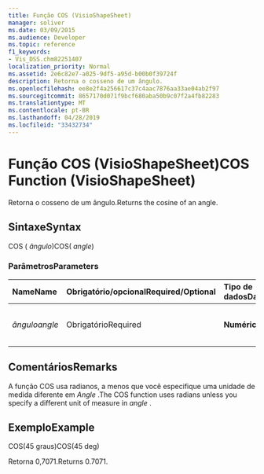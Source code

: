 ```yaml
---
title: Função COS (VisioShapeSheet)
manager: soliver
ms.date: 03/09/2015
ms.audience: Developer
ms.topic: reference
f1_keywords:
- Vis_DSS.chm82251407
localization_priority: Normal
ms.assetid: 2e6c82e7-a025-9df5-a95d-b00b0f39724f
description: Retorna o cosseno de um ângulo.
ms.openlocfilehash: ee8e2f4a256617c37c4aac7876aa33ae04ab2f97
ms.sourcegitcommit: 8657170d071f9bcf680aba50b9c07f2a4fb82283
ms.translationtype: MT
ms.contentlocale: pt-BR
ms.lasthandoff: 04/28/2019
ms.locfileid: "33432734"
---
```

# <a name="cos-function-visioshapesheet"></a><span data-ttu-id="610be-103">Função COS (VisioShapeSheet)</span><span class="sxs-lookup"><span data-stu-id="610be-103">COS Function (VisioShapeSheet)</span></span>

<span data-ttu-id="610be-104">Retorna o cosseno de um ângulo.</span><span class="sxs-lookup"><span data-stu-id="610be-104">Returns the cosine of an angle.</span></span> 
  
## <a name="syntax"></a><span data-ttu-id="610be-105">Sintaxe</span><span class="sxs-lookup"><span data-stu-id="610be-105">Syntax</span></span>

<span data-ttu-id="610be-106">COS ( *ângulo*)</span><span class="sxs-lookup"><span data-stu-id="610be-106">COS( *angle*)</span></span> 
  
### <a name="parameters"></a><span data-ttu-id="610be-107">Parâmetros</span><span class="sxs-lookup"><span data-stu-id="610be-107">Parameters</span></span>

|<span data-ttu-id="610be-108">**Name**</span><span class="sxs-lookup"><span data-stu-id="610be-108">**Name**</span></span>|<span data-ttu-id="610be-109">**Obrigatório/opcional**</span><span class="sxs-lookup"><span data-stu-id="610be-109">**Required/Optional**</span></span>|<span data-ttu-id="610be-110">**Tipo de dados**</span><span class="sxs-lookup"><span data-stu-id="610be-110">**Data Type**</span></span>|<span data-ttu-id="610be-111">**Descrição**</span><span class="sxs-lookup"><span data-stu-id="610be-111">**Description**</span></span>|
|:-----|:-----|:-----|:-----|
| <span data-ttu-id="610be-112">_ângulo_</span><span class="sxs-lookup"><span data-stu-id="610be-112">_angle_</span></span> <br/> |<span data-ttu-id="610be-113">Obrigatório</span><span class="sxs-lookup"><span data-stu-id="610be-113">Required</span></span>  <br/> |<span data-ttu-id="610be-114">**Numérica**</span><span class="sxs-lookup"><span data-stu-id="610be-114">**Numeric**</span></span> <br/> |<span data-ttu-id="610be-115">O ângulo do qual obter o cosseno.</span><span class="sxs-lookup"><span data-stu-id="610be-115">The angle of which to get the cosine.</span></span>  <br/> |
   
## <a name="remarks"></a><span data-ttu-id="610be-116">Comentários</span><span class="sxs-lookup"><span data-stu-id="610be-116">Remarks</span></span>

<span data-ttu-id="610be-117">A função COS usa radianos, a menos que você especifique uma unidade de medida diferente em *Angle* .</span><span class="sxs-lookup"><span data-stu-id="610be-117">The COS function uses radians unless you specify a different unit of measure in  *angle*  .</span></span> 
  
## <a name="example"></a><span data-ttu-id="610be-118">Exemplo</span><span class="sxs-lookup"><span data-stu-id="610be-118">Example</span></span>

<span data-ttu-id="610be-119">COS(45 graus)</span><span class="sxs-lookup"><span data-stu-id="610be-119">COS(45 deg)</span></span> 
  
<span data-ttu-id="610be-120">Retorna 0,7071.</span><span class="sxs-lookup"><span data-stu-id="610be-120">Returns 0.7071.</span></span> 
  

